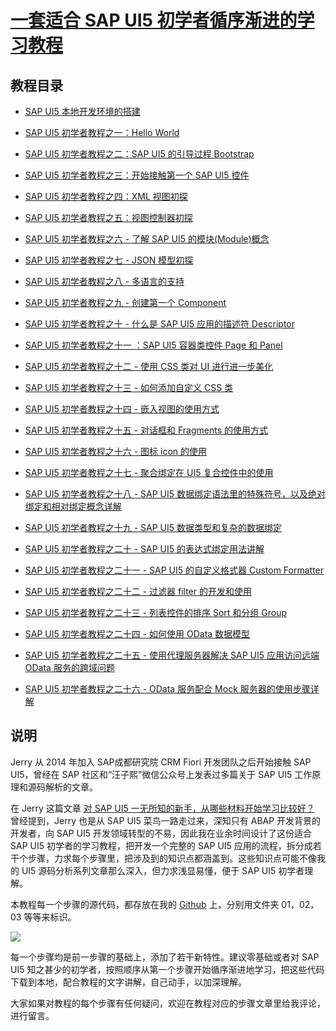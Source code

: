 # [一套适合 SAP UI5 初学者循序渐进的学习教程](https://blog.csdn.net/i042416/category_11395500.html)


## 教程目录

* [SAP UI5 本地开发环境的搭建](https://jerry.blog.csdn.net/article/details/120611706)

* [SAP UI5 初学者教程之一：Hello World](https://jerry.blog.csdn.net/article/details/120612455)

* [SAP UI5 初学者教程之二：SAP UI5 的引导过程 Bootstrap](https://jerry.blog.csdn.net/article/details/120614665)

* [SAP UI5 初学者教程之三：开始接触第一个 SAP UI5 控件](https://jerry.blog.csdn.net/article/details/120619615)

* [SAP UI5 初学者教程之四：XML 视图初探](https://jerry.blog.csdn.net/article/details/120642096)

* [SAP UI5 初学者教程之五：视图控制器初探](https://jerry.blog.csdn.net/article/details/120669241)

* [SAP UI5 初学者教程之六 - 了解 SAP UI5 的模块(Module)概念](https://jerry.blog.csdn.net/article/details/120680451)

* [SAP UI5 初学者教程之七 - JSON 模型初探](https://jerry.blog.csdn.net/article/details/120693394)

* [SAP UI5 初学者教程之八 - 多语言的支持](https://jerry.blog.csdn.net/article/details/121039416)

* [SAP UI5 初学者教程之九 - 创建第一个 Component](https://jerry.blog.csdn.net/article/details/121042479)

* [SAP UI5 初学者教程之十 - 什么是 SAP UI5 应用的描述符 Descriptor](https://jerry.blog.csdn.net/article/details/121049973)

* [SAP UI5 初学者教程之十一 ：SAP UI5 容器类控件 Page 和 Panel](https://jerry.blog.csdn.net/article/details/121060759)

* [SAP UI5 初学者教程之十二 - 使用 CSS 类对 UI 进行进一步美化](https://jerry.blog.csdn.net/article/details/121063066)

* [SAP UI5 初学者教程之十三 - 如何添加自定义 CSS 类](https://jerry.blog.csdn.net/article/details/121180115)

* [SAP UI5 初学者教程之十四 - 嵌入视图的使用方式](https://jerry.blog.csdn.net/article/details/122420230)

* [SAP UI5 初学者教程之十五 - 对话框和 Fragments 的使用方式](https://blog.csdn.net/i042416/article/details/122450382)

* [SAP UI5 初学者教程之十六 - 图标 icon 的使用](https://jerry.blog.csdn.net/article/details/122453835)

* [SAP UI5 初学者教程之十七 - 聚合绑定在 UI5 复合控件中的使用](https://blog.csdn.net/i042416/article/details/122458023)

* [SAP UI5 初学者教程之十八 - SAP UI5 数据绑定语法里的特殊符号，以及绝对绑定和相对绑定概念详解](https://jerry.blog.csdn.net/article/details/122691944)

* [SAP UI5 初学者教程之十九 - SAP UI5 数据类型和复杂的数据绑定](https://jerry.blog.csdn.net/article/details/122709248)

* [SAP UI5 初学者教程之二十 - SAP UI5 的表达式绑定用法讲解](https://jerry.blog.csdn.net/article/details/122719005)

* [SAP UI5 初学者教程之二十一 - SAP UI5 的自定义格式器 Custom Formatter](https://jerry.blog.csdn.net/article/details/122727543)

* [SAP UI5 初学者教程之二十二 - 过滤器 filter 的开发和使用](https://jerry.blog.csdn.net/article/details/122733097)

* [SAP UI5 初学者教程之二十三 - 列表控件的排序 Sort 和分组 Group](https://jerry.blog.csdn.net/article/details/122736505)

* [SAP UI5 初学者教程之二十四 - 如何使用 OData 数据模型](https://jerry.blog.csdn.net/article/details/122750501)

* [SAP UI5 初学者教程之二十五 - 使用代理服务器解决 SAP UI5 应用访问远端 OData 服务的跨域问题](https://jerry.blog.csdn.net/article/details/122766435)

* [SAP UI5 初学者教程之二十六 - OData 服务配合 Mock 服务器的使用步骤详解](https://jerry.blog.csdn.net/article/details/122770273)

## 说明

Jerry 从 2014 年加入 SAP成都研究院 CRM Fiori 开发团队之后开始接触 SAP UI5，曾经在 SAP 社区和“汪子熙”微信公众号上发表过多篇关于 SAP UI5 工作原理和源码解析的文章。

在 Jerry 这篇文章 [对 SAP UI5 一无所知的新手，从哪些材料开始学习比较好？](https://blog.csdn.net/i042416/article/details/116347763) 曾经提到，Jerry 也是从 SAP UI5 菜鸟一路走过来，深知只有 ABAP 开发背景的开发者，向 SAP UI5 开发领域转型的不易，因此我在业余时间设计了这份适合 SAP UI5 初学者的学习教程，把开发一个完整的 SAP UI5 应用的流程，拆分成若干个步骤，力求每个步骤里，把涉及到的知识点都涵盖到。这些知识点可能不像我的 UI5 源码分析系列文章那么深入，但力求浅显易懂，便于 SAP UI5 初学者理解。

本教程每一个步骤的源代码，都存放在我的 [Github](https://github.com/wangzixi-diablo/ui5-tutorial) 上，分别用文件夹 01，02，03 等等来标识。

![](https://img-blog.csdnimg.cn/img_convert/c7bad3447ae1849d56da2f9ae2f4a6e8.png)

每一个步骤均是前一步骤的基础上，添加了若干新特性。建议零基础或者对 SAP UI5 知之甚少的初学者，按照顺序从第一个步骤开始循序渐进地学习，把这些代码下载到本地，配合教程的文字讲解，自己动手，以加深理解。

大家如果对教程的每个步骤有任何疑问，欢迎在教程对应的步骤文章里给我评论，进行留言。